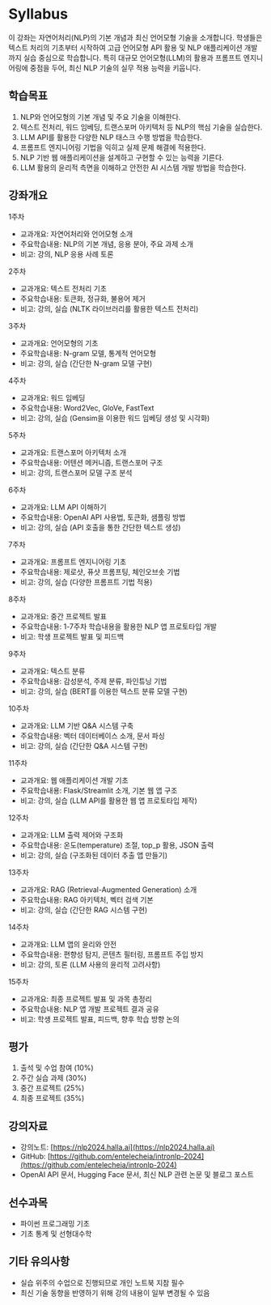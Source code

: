 # Syllabus

이 강좌는 자연어처리(NLP)의 기본 개념과 최신 언어모형 기술을 소개합니다. 학생들은 텍스트 처리의 기초부터 시작하여 고급 언어모형 API 활용 및 NLP 애플리케이션 개발까지 실습 중심으로 학습합니다. 특히 대규모 언어모형(LLM)의 활용과 프롬프트 엔지니어링에 중점을 두어, 최신 NLP 기술의 실무 적용 능력을 키웁니다.

## 학습목표

1. NLP와 언어모형의 기본 개념 및 주요 기술을 이해한다.
2. 텍스트 전처리, 워드 임베딩, 트랜스포머 아키텍처 등 NLP의 핵심 기술을 실습한다.
3. LLM API를 활용한 다양한 NLP 태스크 수행 방법을 학습한다.
4. 프롬프트 엔지니어링 기법을 익히고 실제 문제 해결에 적용한다.
5. NLP 기반 웹 애플리케이션을 설계하고 구현할 수 있는 능력을 기른다.
6. LLM 활용의 윤리적 측면을 이해하고 안전한 AI 시스템 개발 방법을 학습한다.

## 강좌개요

1주차

- 교과개요: 자연어처리와 언어모형 소개
- 주요학습내용: NLP의 기본 개념, 응용 분야, 주요 과제 소개
- 비고: 강의, NLP 응용 사례 토론

2주차

- 교과개요: 텍스트 전처리 기초
- 주요학습내용: 토큰화, 정규화, 불용어 제거
- 비고: 강의, 실습 (NLTK 라이브러리를 활용한 텍스트 전처리)

3주차

- 교과개요: 언어모형의 기초
- 주요학습내용: N-gram 모델, 통계적 언어모형
- 비고: 강의, 실습 (간단한 N-gram 모델 구현)

4주차

- 교과개요: 워드 임베딩
- 주요학습내용: Word2Vec, GloVe, FastText
- 비고: 강의, 실습 (Gensim을 이용한 워드 임베딩 생성 및 시각화)

5주차

- 교과개요: 트랜스포머 아키텍처 소개
- 주요학습내용: 어텐션 메커니즘, 트랜스포머 구조
- 비고: 강의, 트랜스포머 모델 구조 분석

6주차

- 교과개요: LLM API 이해하기
- 주요학습내용: OpenAI API 사용법, 토큰화, 샘플링 방법
- 비고: 강의, 실습 (API 호출을 통한 간단한 텍스트 생성)

7주차

- 교과개요: 프롬프트 엔지니어링 기초
- 주요학습내용: 제로샷, 퓨샷 프롬프팅, 체인오브솟 기법
- 비고: 강의, 실습 (다양한 프롬프트 기법 적용)

8주차

- 교과개요: 중간 프로젝트 발표
- 주요학습내용: 1-7주차 학습내용을 활용한 NLP 앱 프로토타입 개발
- 비고: 학생 프로젝트 발표 및 피드백

9주차

- 교과개요: 텍스트 분류
- 주요학습내용: 감성분석, 주제 분류, 파인튜닝 기법
- 비고: 강의, 실습 (BERT를 이용한 텍스트 분류 모델 구현)

10주차

- 교과개요: LLM 기반 Q&A 시스템 구축
- 주요학습내용: 벡터 데이터베이스 소개, 문서 파싱
- 비고: 강의, 실습 (간단한 Q&A 시스템 구현)

11주차

- 교과개요: 웹 애플리케이션 개발 기초
- 주요학습내용: Flask/Streamlit 소개, 기본 웹 앱 구조
- 비고: 강의, 실습 (LLM API를 활용한 웹 앱 프로토타입 제작)

12주차

- 교과개요: LLM 출력 제어와 구조화
- 주요학습내용: 온도(temperature) 조절, top_p 활용, JSON 출력
- 비고: 강의, 실습 (구조화된 데이터 추출 앱 만들기)

13주차

- 교과개요: RAG (Retrieval-Augmented Generation) 소개
- 주요학습내용: RAG 아키텍처, 벡터 검색 기본
- 비고: 강의, 실습 (간단한 RAG 시스템 구현)

14주차

- 교과개요: LLM 앱의 윤리와 안전
- 주요학습내용: 편향성 탐지, 콘텐츠 필터링, 프롬프트 주입 방지
- 비고: 강의, 토론 (LLM 사용의 윤리적 고려사항)

15주차

- 교과개요: 최종 프로젝트 발표 및 과목 총정리
- 주요학습내용: NLP 앱 개발 프로젝트 결과 공유
- 비고: 학생 프로젝트 발표, 피드백, 향후 학습 방향 논의

## 평가

1. 출석 및 수업 참여 (10%)
2. 주간 실습 과제 (30%)
3. 중간 프로젝트 (25%)
4. 최종 프로젝트 (35%)

## 강의자료

- 강의노트: [https://nlp2024.halla.ai](https://nlp2024.halla.ai)
- GitHub: [https://github.com/entelecheia/intronlp-2024](https://github.com/entelecheia/intronlp-2024)
- OpenAI API 문서, Hugging Face 문서, 최신 NLP 관련 논문 및 블로그 포스트

## 선수과목

- 파이썬 프로그래밍 기초
- 기초 통계 및 선형대수학

## 기타 유의사항

- 실습 위주의 수업으로 진행되므로 개인 노트북 지참 필수
- 최신 기술 동향을 반영하기 위해 강의 내용이 일부 변경될 수 있음
